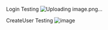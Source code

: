 
Login Testing
![Uploading image.png…]()


CreateUser Testing
![image](https://github.com/user-attachments/assets/5d2e54a3-1ae0-4d47-b0b8-ef3740230639)
